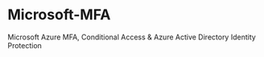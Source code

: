 # Microsoft-MFA
Microsoft Azure MFA, Conditional Access &amp; Azure Active Directory Identity Protection
